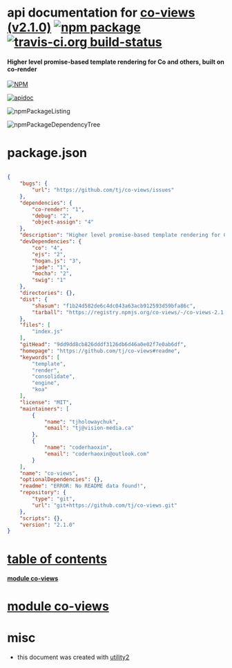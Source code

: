 # api documentation for  [co-views (v2.1.0)](https://github.com/tj/co-views#readme)  [![npm package](https://img.shields.io/npm/v/npmdoc-co-views.svg?style=flat-square)](https://www.npmjs.org/package/npmdoc-co-views) [![travis-ci.org build-status](https://api.travis-ci.org/npmdoc/node-npmdoc-co-views.svg)](https://travis-ci.org/npmdoc/node-npmdoc-co-views)
#### Higher level promise-based template rendering for Co and others, built on co-render

[![NPM](https://nodei.co/npm/co-views.png?downloads=true)](https://www.npmjs.com/package/co-views)

[![apidoc](https://npmdoc.github.io/node-npmdoc-co-views/build/screenCapture.buildNpmdoc.browser._2Fhome_2Ftravis_2Fbuild_2Fnpmdoc_2Fnode-npmdoc-co-views_2Ftmp_2Fbuild_2Fapidoc.html.png)](https://npmdoc.github.io/node-npmdoc-co-views/build/apidoc.html)

![npmPackageListing](https://npmdoc.github.io/node-npmdoc-co-views/build/screenCapture.npmPackageListing.svg)

![npmPackageDependencyTree](https://npmdoc.github.io/node-npmdoc-co-views/build/screenCapture.npmPackageDependencyTree.svg)



# package.json

```json

{
    "bugs": {
        "url": "https://github.com/tj/co-views/issues"
    },
    "dependencies": {
        "co-render": "1",
        "debug": "2",
        "object-assign": "4"
    },
    "description": "Higher level promise-based template rendering for Co and others, built on co-render",
    "devDependencies": {
        "co": "4",
        "ejs": "2",
        "hogan.js": "3",
        "jade": "1",
        "mocha": "2",
        "swig": "1"
    },
    "directories": {},
    "dist": {
        "shasum": "f1b24d582de6c4dc043a63acb912593d59bfa86c",
        "tarball": "https://registry.npmjs.org/co-views/-/co-views-2.1.0.tgz"
    },
    "files": [
        "index.js"
    ],
    "gitHead": "9dd9dd8cb826dddf3126db6d46a0e02f7e0ab6df",
    "homepage": "https://github.com/tj/co-views#readme",
    "keywords": [
        "template",
        "render",
        "consolidate",
        "engine",
        "koa"
    ],
    "license": "MIT",
    "maintainers": [
        {
            "name": "tjholowaychuk",
            "email": "tj@vision-media.ca"
        },
        {
            "name": "coderhaoxin",
            "email": "coderhaoxin@outlook.com"
        }
    ],
    "name": "co-views",
    "optionalDependencies": {},
    "readme": "ERROR: No README data found!",
    "repository": {
        "type": "git",
        "url": "git+https://github.com/tj/co-views.git"
    },
    "scripts": {},
    "version": "2.1.0"
}
```



# <a name="apidoc.tableOfContents"></a>[table of contents](#apidoc.tableOfContents)

#### [module co-views](#apidoc.module.co-views)



# <a name="apidoc.module.co-views"></a>[module co-views](#apidoc.module.co-views)



# misc
- this document was created with [utility2](https://github.com/kaizhu256/node-utility2)
